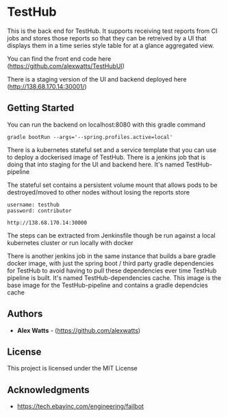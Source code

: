 # TestHub

This is the back end for TestHub. It supports receiving test reports from CI jobs and stores those reports so that they can be retreived by a UI that displays them in a time series style table for at a glance aggregated view.

You can find the front end code here (https://github.com/alexwatts/TestHubUI)

There is a staging version of the UI and backend deployed here (http://138.68.170.14:30001/)

## Getting Started

You can run the backend on localhost:8080 with this gradle command

```
gradle bootRun --args='--spring.profiles.active=local'
```

There is a kubernetes stateful set and a service template that you can use to deploy a dockerised image of TestHub.
There is a jenkins job that is doing that into staging for the UI and backend here. It's named TestHub-pipeline

The stateful set contains a persistent volume mount that allows pods to be destroyed/moved to other nodes without losing the reports store

```
username: testhub
password: contributor

http://138.68.170.14:30000
```

The steps can be extracted from Jenkinsfile though be run against a local kubernetes cluster or run locally with docker

There is another jenkins job in the same instance that builds a bare gradle docker image, with just the spring boot / third party gradle dependencies for TestHub to avoid having to pull these dependencies ever time TestHub pipeline is built. It's named TestHub-dependencies cache. This image is the base image for the TestHub-pipeline and contains a gradle dependcies cache

## Authors

* **Alex Watts** - (https://github.com/alexwatts)

## License

This project is licensed under the MIT License

## Acknowledgments

* https://tech.ebayinc.com/engineering/failbot
